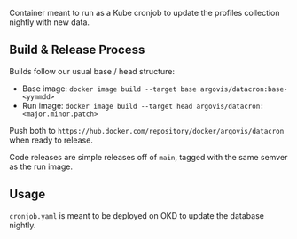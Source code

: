 Container meant to run as a Kube cronjob to update the profiles collection nightly with new data.

## Build & Release Process

Builds follow our usual base / head structure:

 - Base image: `docker image build --target base argovis/datacron:base-<yymmdd>`
 - Run image: `docker image build --target head argovis/datacron:<major.minor.patch>`

Push both to `https://hub.docker.com/repository/docker/argovis/datacron` when ready to release.

Code releases are simple releases off of `main`, tagged with the same semver as the run image.

## Usage

`cronjob.yaml` is meant to be deployed on OKD to update the database nightly.